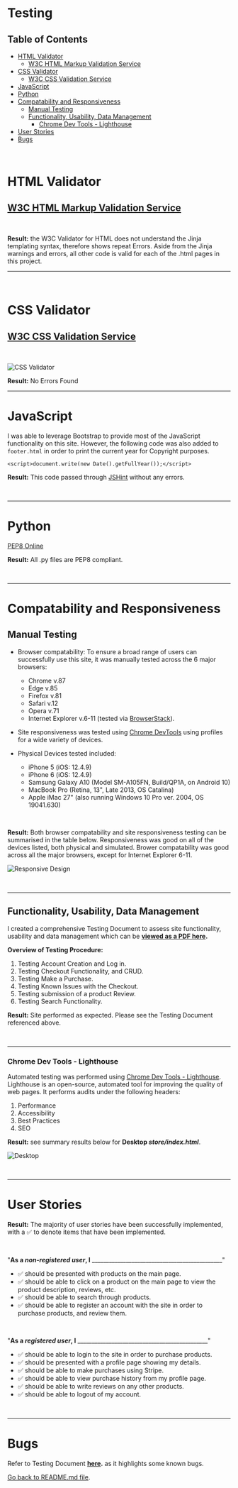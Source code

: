 
# Testing <!-- omit in toc -->

## Table of Contents
- [HTML Validator](#html-validator)
  - [W3C HTML Markup Validation Service](#w3c-html-markup-validation-service)
- [CSS Validator](#css-validator)
  - [W3C CSS Validation Service](#w3c-css-validation-service)
- [JavaScript](#javascript)
- [Python](#python)
- [Compatability and Responsiveness](#compatability-and-responsiveness)
  - [Manual Testing](#manual-testing)
  - [Functionality, Usability, Data Management](#functionality-usability-data-management)
    - [Chrome Dev Tools - Lighthouse](#chrome-dev-tools---lighthouse)
- [User Stories](#user-stories)
- [Bugs](#bugs)

<br/>


# HTML Validator

## [W3C HTML Markup Validation Service](https://validator.w3.org/)

<br/>

**Result:** the W3C Validator for HTML does not understand the Jinja templating syntax, therefore shows repeat Errors. 
Aside from the Jinja warnings and errors, all other code is valid for each of the .html pages in this project. 

----------

<br/>

# CSS Validator

## [W3C CSS Validation Service](https://jigsaw.w3.org/css-validator/)

<br/>

![CSS Validator](static/testing_dml/../../testing_dml/css-testing.png)

**Result:** No Errors Found

----------

# JavaScript

I was able to leverage Bootstrap to provide most of the JavaScript functionality on this site. 
However, the following code was also added to `footer.html` in order to print the current year for Copyright purposes. 

`<script>document.write(new Date().getFullYear());</script>`

**Result:** This code passed through [JSHint](https://jshint.com/) without any errors. 


<br/>

----------

# Python

[PEP8 Online](http://pep8online.com/)

**Result:** All .py files are PEP8 compliant. 


<br/>

----------

# Compatability and Responsiveness

## Manual Testing

- Browser compatability: To ensure a broad range of users can successfully use this site, it was manually tested across 
  the 6 major browsers:

  - Chrome v.87
  - Edge v.85
  - Firefox v.81
  - Safari v.12
  - Opera v.71
  - Internet Explorer v.6-11 (tested via [BrowserStack](https://www.browserstack.com/test-in-internet-explorer)).
  

- Site responsiveness was tested using [Chrome DevTools](https://developers.google.com/web/tools/chrome-devtools) using 
  profiles for a wide variety of devices.


- Physical Devices tested included:
  - iPhone 5 (iOS: 12.4.9)
  - iPhone 6 (iOS: 12.4.9)
  - Samsung Galaxy A10 (Model SM-A105FN, Build/QP1A, on Android 10)
  - MacBook Pro (Retina, 13", Late 2013, OS Catalina)
  - Apple iMac 27" (also running Windows 10 Pro ver. 2004, OS 19041.630)

<br/>

**Result:** Both browser compatability and site responsiveness testing can be summarised in the table below. 
Responsiveness was good on all of the devices listed, both physical and simulated. Brower compatability was good across 
all the major browsers, except for Internet Explorer 6-11.

![Responsive Design](static/../testing_dml/responsiveness.png)

<br/>

----------

## Functionality, Usability, Data Management

I created a comprehensive Testing Document to assess site functionality, usability and data management which can be **[viewed as a PDF here](static/../testing_dml/manual-testing.pdf).**

**Overview of Testing Procedure:**
1. Testing Account Creation and Log in.
2. Testing Checkout Functionality, and CRUD.
3. Testing Make a Purchase.
4. Testing Known Issues with the Checkout.
5. Testing submission of a product Review.
6. Testing Search Functionality. 

**Result:** Site performed as expected. Please see the Testing Document referenced above. 

<br/>

----------

### Chrome Dev Tools - Lighthouse

Automated testing was performed using [Chrome Dev Tools - Lighthouse](https://developers.google.com/web/tools/lighthouse). 
Lighthouse is an open-source, automated tool for improving the quality of web pages. It performs audits under 
the following headers:
1. Performance
2. Accessibility
3. Best Practices
4. SEO

**Result:** see summary results below for **Desktop *store/index.html***. 

![Desktop](static/../testing_dml/lighthouse-desktop.png)


<br/>

----------

# User Stories


**Result:** The majority of user stories have been successfully implemented, with a :white_check_mark: to denote items that 
have been implemented. 

<br/>

"**__As a *non-registered user*, I__** ______________________________________________"

- :white_check_mark: should be presented with products on the main page. 
- :white_check_mark: should be able to click on a product on the main page to view the product description, reviews, etc. 
- :white_check_mark: should be able to search through products.
- :white_check_mark: should be able to register an account with the site in order to purchase products, and review them. 

<br/>

"**__As a *registered user*, I__** ______________________________________________"

- :white_check_mark: should be able to login to the site in order to purchase products. 
- :white_check_mark: should be presented with a profile page showing my details. 
- :white_check_mark: should be able to make purchases using Stripe. 
- :white_check_mark: should be able to view purchase history from my profile page.
- :white_check_mark: should be able to write reviews on any other products.   
- :white_check_mark: should be able to logout of my account. 

<br/>


----------

# Bugs

Refer to Testing Document **[here](static/../testing_dml/manual-testing.pdf).** as it highlights some known bugs.

[Go back to README.md file](README.md).